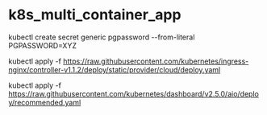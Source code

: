 # k8s_multi_container_app

kubectl create secret generic pgpassword --from-literal PGPASSWORD=XYZ

kubectl apply -f https://raw.githubusercontent.com/kubernetes/ingress-nginx/controller-v1.1.2/deploy/static/provider/cloud/deploy.yaml

kubectl apply -f https://raw.githubusercontent.com/kubernetes/dashboard/v2.5.0/aio/deploy/recommended.yaml

